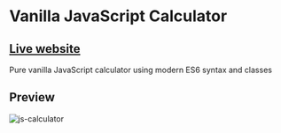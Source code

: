 # Vanilla JavaScript Calculator

## [Live website](https://jessekartabani.github.io/Vanilla-JavaScript-Calculator/)

Pure vanilla JavaScript calculator using modern ES6 syntax and classes

## Preview

![js-calculator](https://user-images.githubusercontent.com/69617120/137967274-92f84d56-aa35-495c-8a7d-04df16521973.png)
